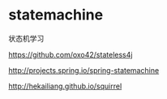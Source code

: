 # statemachine
状态机学习

https://github.com/oxo42/stateless4j

http://projects.spring.io/spring-statemachine

http://hekailiang.github.io/squirrel
